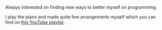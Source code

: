 Always interested on finding new ways to better myself on programming.

I play the piano and made quite few arrangements myself which you can find on [this YouTube playlist](https://www.youtube.com/playlist?list=PLZubvHfAOZIqs0iGMCAZlE59n9SqB1vU_).
